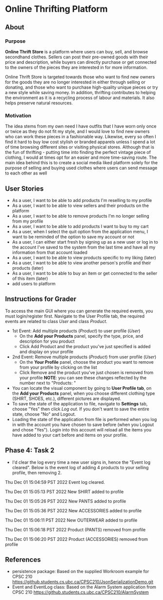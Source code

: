 # Online Thrifting Platform

## About 
### Purpose
**Online Thrift Store** is a platform where users can buy, sell, and browse secondhand clothes. 
Sellers can post their pre-owned goods with their price and description, while buyers can directly 
purchase or get connected to the owners of the pieces they are interested in for more information.

Online Thrift Store is targeted towards those who want to find new owners for the goods they are no 
longer interested in either through selling or donating, and those who want to purchase high-quality
unique pieces or try a new style while saving money. In addition, thrifting contributes
to helping the environment as it is a recycling process of labour and materials. It also helps 
preserve natural resources.

### Motivation
The idea stems from my own need I have outfits that I have worn only once or twice as they do not 
fit my style, and I would love to find new owners who can work these pieces in a fashionable way. 
Likewise, every so often I find it hard to buy low cost stylish or branded apparels unless I spend 
a lot of time browsing different sites or visiting physical stores. Although that is the fun of 
thrifting - putting time into finding the perfect vintage piece of clothing, I would at times opt 
for an easier and more time-saving route. The main idea behind this is to create a social media liked 
platform solely for the purpose of selling and buying used clothes where users can send message to 
each other as well


## User Stories
- As a user, I want to be able to add products I'm reselling to my profile
- As a user, I want to be able to view sellers and their products on the platform
- As a user, I want to be able to remove products I'm no longer selling from my profile
- As a user, I want to be able to add products I want to buy to my cart
- As a user, when I select the quit option from the application menu, I want to be reminded 
of the option to save my account or not
- As a user, I can either start fresh by signing up as a new user or log in to the account I've saved 
to the system from the last time and have all my information from that account loaded
- As a user, I want to be able to view products specific to my liking (later)
- As a user, I want to be able to view another person's profile and their products (later)
- As a user, I want to be able to buy an item or get connected to the seller of this item (later)
- add users to platform

## Instructions for Grader
To access the main GUI where you can generate the required events, you must login/register first.
Navigate to the User Profile tab, the required events are related to class *User* and class *Product*.
- 1st Event: Add multiple products (*Product*) to user profile (*User*)
    - On the **Add your Products** panel, specify the type, price, and description for you product
    - Click Add Product and the product you've just specified is added and display on your profile
- 2nd Event: Remove multiple products (*Product*) from user profile (*User*)
    - On the **Your Profile** panel, choose the product you want to remove from your profile by
  clicking on the list
    - Click Remove and the product you've just chosen is removed from your profile
**NOTE**: you can see these changes reflected by the number next to "Products: "
- You can locate the visual component by going to **User Profile tab**, on the **Add your Products**
panel, when you choose different clothing type (SHIRT, SHOES, etc.), different pictures are displayed.
- To save the state of the application to file, navigate to **Settings** tab, choose "Yes" then click
*Log out*. If you don't want to save the entire state, choose "No" and Logout.
- Loading the state of the application from file is performed when you log in with the account you 
have chosen to save before (when you Logout and chose "Yes"). Login into this account will reload all
the items you have added to your cart before and items on your profile.

## Phase 4: Task 2
- I'd clear the log every time a new user signs in, hence the "Event log cleared". Below is the 
event log of adding 4 products to your selling profile, then removing 2.

Thu Dec 01 15:04:59 PST 2022
Event log cleared.

Thu Dec 01 15:05:13 PST 2022
New SHIRT added to profile

Thu Dec 01 15:05:26 PST 2022
New PANTS added to profile

Thu Dec 01 15:05:36 PST 2022
New ACCESSORIES added to profile

Thu Dec 01 15:06:11 PST 2022
New OUTERWEAR added to profile

Thu Dec 01 15:06:18 PST 2022
Product (PANTS) removed from profile

Thu Dec 01 15:06:20 PST 2022
Product (ACCESSORIES) removed from profile

## References
- persistence package: Based on the supplied Workroom example for CPSC 210
  https://github.students.cs.ubc.ca/CPSC210/JsonSerializationDemo.git 
- Event and EventLog class: Based on the Alarm System application from CPSC 210
  https://github.students.cs.ubc.ca/CPSC210/AlarmSystem 